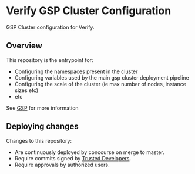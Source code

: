 # Verify GSP Cluster Configuration

GSP Cluster configuration for Verify.


## Overview

This repository is the entrypoint for:

* Configuring the namespaces present in the cluster
* Configuring variables used by the main gsp cluster deployment pipeline
* Configuring the scale of the cluster (ie max number of nodes, instance sizes etc)
* etc

See [GSP](https://github.com/alphagov/gsp) for more information

## Deploying changes

Changes to this repository:

* Are continuously deployed by concourse on merge to master.
* Require commits signed by [Trusted Developers](https://github.com/alphagov/gds-trusted-developers/).
* Require approvals by authorized users.




